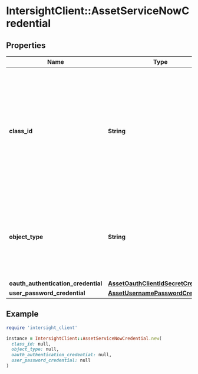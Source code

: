 # IntersightClient::AssetServiceNowCredential

## Properties

| Name | Type | Description | Notes |
| ---- | ---- | ----------- | ----- |
| **class_id** | **String** | The fully-qualified name of the instantiated, concrete type. This property is used as a discriminator to identify the type of the payload when marshaling and unmarshaling data. | [default to &#39;asset.ServiceNowCredential&#39;] |
| **object_type** | **String** | The fully-qualified name of the instantiated, concrete type. The value should be the same as the &#39;ClassId&#39; property. | [default to &#39;asset.ServiceNowCredential&#39;] |
| **oauth_authentication_credential** | [**AssetOauthClientIdSecretCredential**](AssetOauthClientIdSecretCredential.md) |  | [optional] |
| **user_password_credential** | [**AssetUsernamePasswordCredential**](AssetUsernamePasswordCredential.md) |  | [optional] |

## Example

```ruby
require 'intersight_client'

instance = IntersightClient::AssetServiceNowCredential.new(
  class_id: null,
  object_type: null,
  oauth_authentication_credential: null,
  user_password_credential: null
)
```

